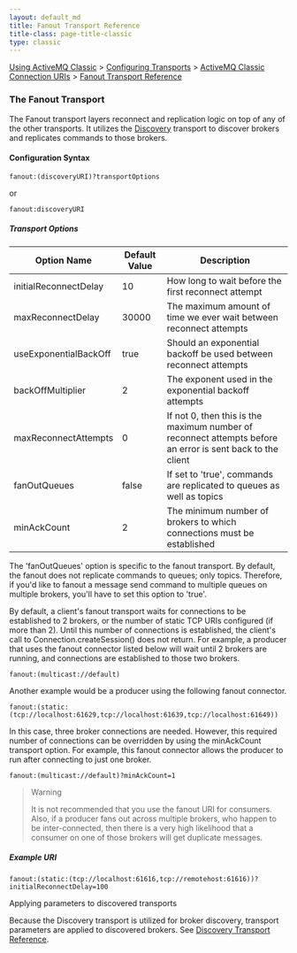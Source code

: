 ```yaml
---
layout: default_md
title: Fanout Transport Reference 
title-class: page-title-classic
type: classic
---
```


[Using ActiveMQ Classic](using-activemq-classic) > [Configuring Transports](configuring-transports) > [ActiveMQ Classic Connection URIs](activemq-classic-connection-uris) > [Fanout Transport Reference](fanout-transport-reference)


### The Fanout Transport

The Fanout transport layers reconnect and replication logic on top of any of the other transports. It utilizes the [Discovery](discovery-transport-reference) transport to discover brokers and replicates commands to those brokers.

#### Configuration Syntax
```
fanout:(discoveryURI)?transportOptions
```
or
```
fanout:discoveryURI
```

##### Transport Options

Option Name|Default Value|Description
---|---|---
initialReconnectDelay|10|How long to wait before the first reconnect attempt
maxReconnectDelay|30000|The maximum amount of time we ever wait between reconnect attempts
useExponentialBackOff|true|Should an exponential backoff be used between reconnect attempts
backOffMultiplier|2|The exponent used in the exponential backoff attempts
maxReconnectAttempts|0|If not 0, then this is the maximum number of reconnect attempts before an error is sent back to the client
fanOutQueues|false|If set to 'true', commands are replicated to queues as well as topics
minAckCount|2|The minimum number of brokers to which connections must be established

The 'fanOutQueues' option is specific to the fanout transport. By default, the fanout does not replicate commands to queues; only topics. Therefore, if you'd like to fanout a message send command to multiple queues on multiple brokers, you'll have to set this option to 'true'.

By default, a client's fanout transport waits for connections to be established to 2 brokers, or the number of static TCP URIs configured (if more than 2). Until this number of connections is established, the client's call to Connection.createSession() does not return. For example, a producer that uses the fanout connector listed below will wait until 2 brokers are running, and connections are established to those two brokers.
```
fanout:(multicast://default)
```
Another example would be a producer using the following fanout connector.
```
fanout:(static:(tcp://localhost:61629,tcp://localhost:61639,tcp://localhost:61649))
```
In this case, three broker connections are needed. However, this required number of connections can be overridden by using the minAckCount transport option. For example, this fanout connector allows the producer to run after connecting to just one broker.
```
fanout:(multicast://default)?minAckCount=1
```

> Warning
> 
> It is not recommended that you use the fanout URI for consumers. Also, if a producer fans out across multiple brokers, who happen to be inter-connected, then there is a very high likelihood that a consumer on one of those brokers will get duplicate messages.

##### Example URI
```
fanout:(static:(tcp://localhost:61616,tcp://remotehost:61616))?initialReconnectDelay=100
```
Applying parameters to discovered transports

Because the Discovery transport is utilized for broker discovery, transport parameters are applied to discovered brokers. See [Discovery Transport Reference](discovery-transport-reference).

